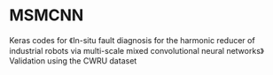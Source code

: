 # MSMCNN
Keras codes for 《In-situ fault diagnosis for the harmonic reducer of industrial robots via multi-scale mixed convolutional neural networks》
Validation using the CWRU dataset

